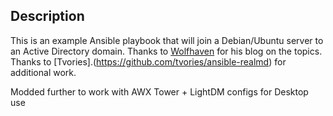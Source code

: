 ## Description
This is an example Ansible playbook that will join a Debian/Ubuntu server to an Active Directory domain.   Thanks to [Wolfhaven](http://www.wolffhaven45.com/blog/linux/join_ubuntu_workstation_windows_domain/) for his blog on the topics. Thanks to  [Tvories].(https://github.com/tvories/ansible-realmd) for additional work.

Modded further to work with AWX Tower + LightDM configs for Desktop use
